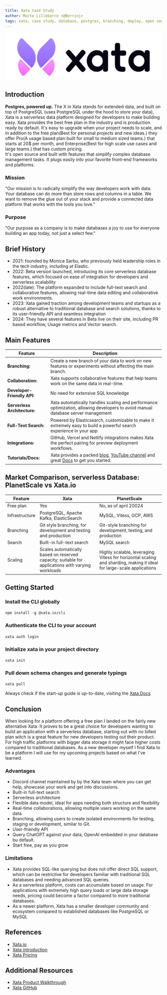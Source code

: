 ```yaml
---
title: Xata Case Study
author: Marte Lilleberre <@Berrinj>
tags: xata, case study, database, postgres, branching, deploy, open source, serverless, free plan, platform
---
```


![Xata Logo](/src/assets/databases/xata.png)

## Introduction

<b>Postgres, powered up.</b> The X in Xata stands for extended data, and built on top of PostgreSQL (uses PostgreSQL under the hood to store your data), Xata is a serverless data platform designed for developers to make building easy. Xata provides the best free plan in the industry and is production ready by default. It's easy to upgrade when your project needs to scale, and in addition to the free plan(Best for personal projects and new ideas.) they offer Pro(A usage based plan built for small to medium sized teams.) that starts at 20$ per month, and Enterprise(Best for high scale use cases and large teams.) that has custom pricing. <br>
It's open source and built with features that simplify complex database management tasks. It plugs easily into your favorite front-end frameworks and platforms.

### Mission

"Our mission is to radically simplify the way developers work with data. Your database can do more than store rows and columns in a table. We want to remove the glue out of your stack and provide a connected data platform that works with the tools you love."

### Purpose

"Our purpose as a company is to make databases a joy to use for everyone building an app today, not just a select few."

## Brief History

- 2021: founded by Monica Sarbu, who previously held leadership roles in the tech industry, including at Elastic.
- 2022: Beta version launched, introducing its core serverless database features, which focused on ease of integration for developers and serverless scalability
- 2022(late): The platform expanded to include full-text search and collaborative features, allowing real-time data editing and collaborative work environments.
- 2023: Xata gained traction among development teams and startups as a robust alternative to traditional database and search solutions, thanks to its user-friendly API and seamless integration
- 2024: They have several features in Beta live on their site, including PR based workflow, Usage metrics and Vector search.

## Main Features

| Feature                      | Description                                                                                                                                                        |
| ---------------------------- | ------------------------------------------------------------------------------------------------------------------------------------------------------------------ |
| **Branching:**               | Create a new branch of your data to work on new features or experiments without affecting the main branch.                                                         |
| **Collaboration:**           | Xata supports collaborative features that help teams work on the same data in real-time.                                                                           |
| **Developer-Friendly API:**  | No need for extensive SQL knowledge                                                                                                                                |
| **Serverless Architecture:** | Xata automatically handles scaling and performance optimization, allowing developers to avoid manual database server management                                    |
| **Full-Text Search:**        | Powered by Elasticsearch, customizable to make it extremely easy to build a powerful search experience in your app                                                 |
| **Integrations:**            | GitHub, Vercel and Netlify integrations makes Xata the perfect pairing for preview deployment workflows.                                                           |
| **Tutorials/Docs:**          | Xata provides a packed [blog](https://xata.io/blog), [YouTube channel](https://www.youtube.com/@xataio) and great [Docs](https://xata.io/docs) to get you started. |

## Market Comparison, serverless Database: PlanetScale vs Xata.io

| Feature        | Xata                                                                                              | PlanetScale                                                                                                          |
| -------------- | ------------------------------------------------------------------------------------------------- | -------------------------------------------------------------------------------------------------------------------- |
| Free plan      | Yes                                                                                               | No, as of april 20024                                                                                                |
| Infrastructure | PostgreSQL, Apache Kafka, ElasticSearch                                                           | MySQL, Vitess, GCP, AWS                                                                                              |
| Branching      | Git style branching, for development and testing and production                                   | Git-style branching for development, testing, and production                                                         |
| Search         | Built-in full-text search                                                                         | MySQL search                                                                                                         |
| Scaling        | Scales automatically based on reserved capacity; suitable for applications with varying workloads | Highly scalable, leveraging Vitess for horizontal scaling and sharding, making it ideal for large-scale applications |

## Getting Started

### Install the CLI globally

`npm install -g @xata.io/cli`

### Authenticate the CLI to your account

`xata auth login`

### Initialize xata in your project directory

`xata init`

### Pull down schema changes and generate typings

`xata pull`

Always check if the start-up guide is up-to-date, visiting the [Xata Docs](https://xata.io/docs)

## Conclusion

When looking for a platform offering a free plan I landed on the fairly new alternative Xata. It proves to be a great choice for developers wanting to build an application with a serverless database, starting out with no billed plan witch is a great feature for new developers testing out their product. For high traffic platforms with bigger data storage it might face higher costs compared to traditional databases. As a new developer myself I find Xata to be a platform I will use for my upcoming projects based on what I've learned.

### Advantages

- Discord channel maintained by by the Xata team where you can get help, showcase your work and get into discussions.
- Built-in full-text search
- Serverless architecture
- Flexible data model, ideal for apps needing both structure and flexibility
- Real-time collaborations, allowing multiple users working on the same data
- Branching, allowing users to create isolated environments for testing, staging or development, similar to Git.
- User-friendly API
- Query ChatGPT against your data, OpenAI embedded in your database bu default.
- Start free, pay as you grow

### Limitations

- Xata provides SQL-like querying but does not offer direct SQL support, which can be restrictive for developers familiar with traditional SQL databases and needing advanced SQL queries.
- As a serverless platform, costs can accumulate based on usage. For applications with extremely high query loads or large data storage needs, pricing could become a factor compared to more traditional databases.
- As a newer platform, Xata has a smaller developer community and ecosystem compared to established databases like PostgreSQL or MySQL

## References

- [Xata.io](https://xata.io/)
- [Xata introduction](https://youtu.be/gXuyYIV_dmc?si=PE4bpb8MnE3xX6lm)
- [Xata Pricing](https://xata.io/pricing)

## Additional Resources

- [Xata Product Walkthrough](https://youtu.be/-KNRS2fIWdA?si=vSJjSepU7EOEyjQE)
- [Xata GitHub](https://github.com/xataio)
